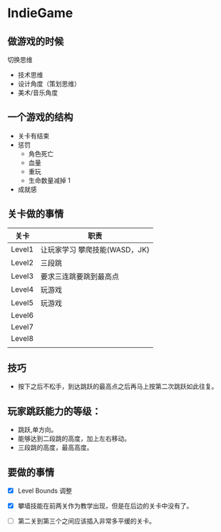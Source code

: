 # IndieGame



## 做游戏的时候

切换思维

* 技术思维
* 设计角度（策划思维）
* 美术/音乐角度

## 一个游戏的结构

* 关卡有结束
* 惩罚
  * 角色死亡
  * 血量
  * 重玩
  * 生命数量减掉 1 
* 成就感





## 关卡做的事情

| 关卡   | 职责                          |
| ------ | ----------------------------- |
| Level1 | 让玩家学习 攀爬技能(WASD，JK) |
| Level2 | 三段跳                        |
| Level3 | 要求三连跳要跳到最高点        |
| Level4 | 玩游戏                        |
| Level5 | 玩游戏                        |
| Level6 |                               |
| Level7 |                               |
| Level8 |                               |
|        |                               |

## 技巧

* 按下之后不松手，到达跳跃的最高点之后再马上按第二次跳跃如此往复。



## 玩家跳跃能力的等级：

* 跳跃,单方向。
* 能够达到二段跳的高度，加上左右移动。
* 三段跳的高度，最高高度。



## 要做的事情

- [x] Level Bounds  调整

- [x] 攀墙技能在前两关作为教学出现，但是在后边的关卡中没有了。

- [ ] 第二关到第三个之间应该插入非常多平缓的关卡。
